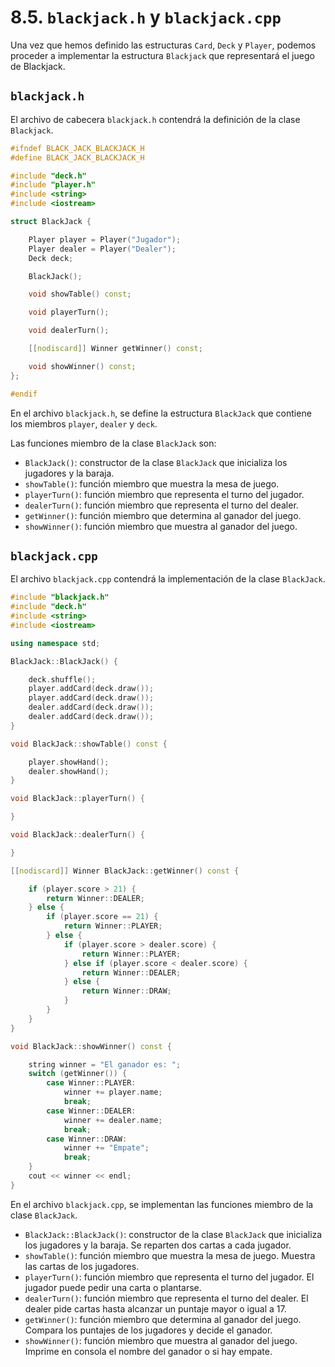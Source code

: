 # 8.5. `blackjack.h` y `blackjack.cpp`

Una vez que hemos definido las estructuras `Card`, `Deck` y `Player`, podemos proceder a implementar la estructura
`Blackjack` que representará el juego de Blackjack.

## `blackjack.h`

El archivo de cabecera `blackjack.h` contendrá la definición de la clase `Blackjack`.

```c++
#ifndef BLACK_JACK_BLACKJACK_H
#define BLACK_JACK_BLACKJACK_H

#include "deck.h"
#include "player.h"
#include <string>
#include <iostream>

struct BlackJack {

    Player player = Player("Jugador");
    Player dealer = Player("Dealer");
    Deck deck;

    BlackJack();

    void showTable() const;

    void playerTurn();

    void dealerTurn();

    [[nodiscard]] Winner getWinner() const;

    void showWinner() const;
};

#endif
```

En el archivo `blackjack.h`, se define la estructura `BlackJack` que contiene los miembros `player`, `dealer`
y `deck`.

Las funciones miembro de la clase `BlackJack` son:

- `BlackJack()`: constructor de la clase `BlackJack` que inicializa los jugadores y la baraja.
- `showTable()`: función miembro que muestra la mesa de juego.
- `playerTurn()`: función miembro que representa el turno del jugador.
- `dealerTurn()`: función miembro que representa el turno del dealer.
- `getWinner()`: función miembro que determina al ganador del juego.
- `showWinner()`: función miembro que muestra al ganador del juego.

## `blackjack.cpp`

El archivo `blackjack.cpp` contendrá la implementación de la clase `BlackJack`.

```c++
#include "blackjack.h"
#include "deck.h"
#include <string>
#include <iostream>

using namespace std;

BlackJack::BlackJack() {

    deck.shuffle();
    player.addCard(deck.draw());
    player.addCard(deck.draw());
    dealer.addCard(deck.draw());
    dealer.addCard(deck.draw());
}

void BlackJack::showTable() const {

    player.showHand();
    dealer.showHand();
}

void BlackJack::playerTurn() {

}

void BlackJack::dealerTurn() {

}

[[nodiscard]] Winner BlackJack::getWinner() const {

    if (player.score > 21) {
        return Winner::DEALER;
    } else {
        if (player.score == 21) {
            return Winner::PLAYER;
        } else {
            if (player.score > dealer.score) {
                return Winner::PLAYER;
            } else if (player.score < dealer.score) {
                return Winner::DEALER;
            } else {
                return Winner::DRAW;
            }
        }
    }
}

void BlackJack::showWinner() const {

    string winner = "El ganador es: ";
    switch (getWinner()) {
        case Winner::PLAYER:
            winner += player.name;
            break;
        case Winner::DEALER:
            winner += dealer.name;
            break;
        case Winner::DRAW:
            winner += "Empate";
            break;
    }
    cout << winner << endl;
}
```

En el archivo `blackjack.cpp`, se implementan las funciones miembro de la clase `BlackJack`.

- `BlackJack::BlackJack()`: constructor de la clase `BlackJack` que inicializa los jugadores y la baraja. Se reparten
  dos cartas a cada jugador.
- `showTable()`: función miembro que muestra la mesa de juego. Muestra las cartas de los jugadores.
- `playerTurn()`: función miembro que representa el turno del jugador. El jugador puede pedir una carta o plantarse.
- `dealerTurn()`: función miembro que representa el turno del dealer. El dealer pide cartas hasta alcanzar un puntaje
  mayor o igual a 17.
- `getWinner()`: función miembro que determina al ganador del juego. Compara los puntajes de los jugadores y decide el
  ganador.
- `showWinner()`: función miembro que muestra al ganador del juego. Imprime en consola el nombre del ganador o si hay
  empate.